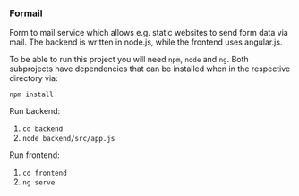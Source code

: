 ### Formail

Form to mail service which allows e.g. static websites to send form data via mail. The backend is written in node.js,
while the frontend uses angular.js. 

To be able to run this project you will need `npm`, `node` and `ng`. Both subprojects have dependencies that can be 
installed when in the respective directory via:

`npm install`

Run backend:

1. `cd backend`
2. `node backend/src/app.js`

Run frontend:

1. `cd frontend`
2. `ng serve`
